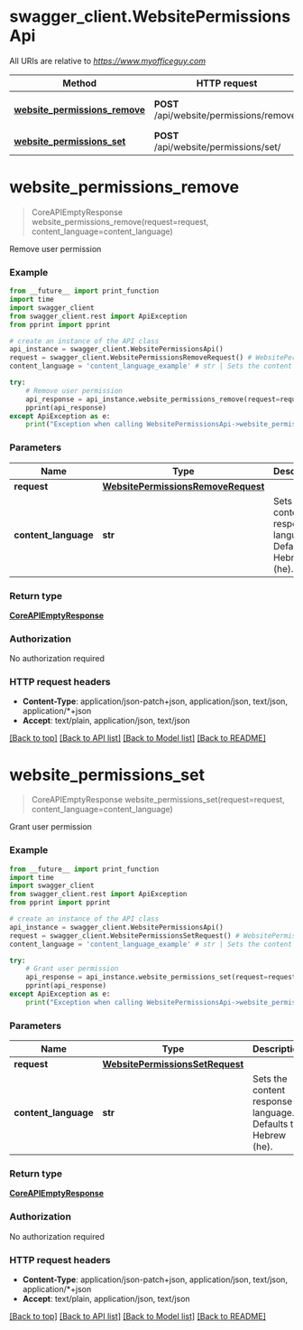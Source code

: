 # swagger_client.WebsitePermissionsApi

All URIs are relative to *https://www.myofficeguy.com*

Method | HTTP request | Description
------------- | ------------- | -------------
[**website_permissions_remove**](WebsitePermissionsApi.md#website_permissions_remove) | **POST** /api/website/permissions/remove/ | Remove user permission
[**website_permissions_set**](WebsitePermissionsApi.md#website_permissions_set) | **POST** /api/website/permissions/set/ | Grant user permission


# **website_permissions_remove**
> CoreAPIEmptyResponse website_permissions_remove(request=request, content_language=content_language)

Remove user permission

### Example
```python
from __future__ import print_function
import time
import swagger_client
from swagger_client.rest import ApiException
from pprint import pprint

# create an instance of the API class
api_instance = swagger_client.WebsitePermissionsApi()
request = swagger_client.WebsitePermissionsRemoveRequest() # WebsitePermissionsRemoveRequest |  (optional)
content_language = 'content_language_example' # str | Sets the content response language. Defaults to Hebrew (he). (optional)

try:
    # Remove user permission
    api_response = api_instance.website_permissions_remove(request=request, content_language=content_language)
    pprint(api_response)
except ApiException as e:
    print("Exception when calling WebsitePermissionsApi->website_permissions_remove: %s\n" % e)
```

### Parameters

Name | Type | Description  | Notes
------------- | ------------- | ------------- | -------------
 **request** | [**WebsitePermissionsRemoveRequest**](WebsitePermissionsRemoveRequest.md)|  | [optional] 
 **content_language** | **str**| Sets the content response language. Defaults to Hebrew (he). | [optional] 

### Return type

[**CoreAPIEmptyResponse**](CoreAPIEmptyResponse.md)

### Authorization

No authorization required

### HTTP request headers

 - **Content-Type**: application/json-patch+json, application/json, text/json, application/*+json
 - **Accept**: text/plain, application/json, text/json

[[Back to top]](#) [[Back to API list]](../README.md#documentation-for-api-endpoints) [[Back to Model list]](../README.md#documentation-for-models) [[Back to README]](../README.md)

# **website_permissions_set**
> CoreAPIEmptyResponse website_permissions_set(request=request, content_language=content_language)

Grant user permission

### Example
```python
from __future__ import print_function
import time
import swagger_client
from swagger_client.rest import ApiException
from pprint import pprint

# create an instance of the API class
api_instance = swagger_client.WebsitePermissionsApi()
request = swagger_client.WebsitePermissionsSetRequest() # WebsitePermissionsSetRequest |  (optional)
content_language = 'content_language_example' # str | Sets the content response language. Defaults to Hebrew (he). (optional)

try:
    # Grant user permission
    api_response = api_instance.website_permissions_set(request=request, content_language=content_language)
    pprint(api_response)
except ApiException as e:
    print("Exception when calling WebsitePermissionsApi->website_permissions_set: %s\n" % e)
```

### Parameters

Name | Type | Description  | Notes
------------- | ------------- | ------------- | -------------
 **request** | [**WebsitePermissionsSetRequest**](WebsitePermissionsSetRequest.md)|  | [optional] 
 **content_language** | **str**| Sets the content response language. Defaults to Hebrew (he). | [optional] 

### Return type

[**CoreAPIEmptyResponse**](CoreAPIEmptyResponse.md)

### Authorization

No authorization required

### HTTP request headers

 - **Content-Type**: application/json-patch+json, application/json, text/json, application/*+json
 - **Accept**: text/plain, application/json, text/json

[[Back to top]](#) [[Back to API list]](../README.md#documentation-for-api-endpoints) [[Back to Model list]](../README.md#documentation-for-models) [[Back to README]](../README.md)

